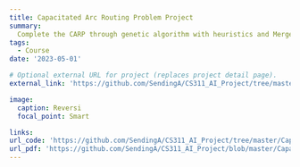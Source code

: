 ```yaml
---
title: Capacitated Arc Routing Problem Project
summary: 
  Complete the CARP through genetic algorithm with heuristics and Merge-Split Operators.The solver uses a memetic algorithm and hybrid metaheuristic approach to produce high-quality solutions efficiently. The solver achieved optimal solutions in small and medium-sized instances within 180 seconds and produced comparable results for larger instances with up to 255 vertices and 347 routes.
tags:
  - Course
date: '2023-05-01'

# Optional external URL for project (replaces project detail page).
external_link: 'https://github.com/SendingA/CS311_AI_Project/tree/master/Capacitated_Arc_Routing_Problem_Project'

image:
  caption: Reversi
  focal_point: Smart

links:
url_code: 'https://github.com/SendingA/CS311_AI_Project/tree/master/Capacitated_Arc_Routing_Problem_Project'
url_pdf: 'https://github.com/SendingA/CS311_AI_Project/blob/master/Capacitated_Arc_Routing_Problem_Project/CARP_Project_Report.pdf'
---
```

